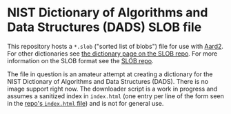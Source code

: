 # NIST Dictionary of Algorithms and Data Structures (DADS) SLOB file

This repository hosts a `*.slob` ("sorted list of blobs") file for use with [Aard2](https://github.com/itkach/aard2-android). For other dictionaries see [the dictionary page on the SLOB repo](https://github.com/itkach/slob/wiki/Dictionaries). For more information on the SLOB format see the [SLOB repo](https://github.com/itkach/slob).

The file in question is an amateur attempt at creating a dictionary for the NIST Dictionary of Algorithms and Data Structures (DADS). There is no image support right now. The downloader script is a work in progress and assumes a sanitized index in `index.html` (one entry per line of the form seen in the [repo's `index.html` file](https://github.com/benrosenberg/nist-dads-slob-dict/blob/main/index.html)) and is not for general use.
